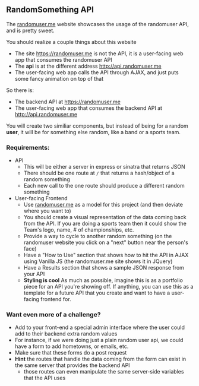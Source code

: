 ## RandomSomething API
The [randomuser.me](https://randomuser.me) website showcases the usage of the randomuser API, and is pretty sweet.

You should realize a couple things about this website
* The site https://randomuser.me is not the API, it is a user-facing web app that consumes the randomuser API
* The **api** is at the different address http://api.randomuser.me
* The user-facing web app calls the API through AJAX, and just puts some fancy animation on top of that

So there is:
* The backend API at https://randomuser.me
* The user-facing web app that consumes the backend API at http://api.randomuser.me

You will create two similiar components, but instead of being for a random **user**, it will be for something else random, like a band or a sports team.

### Requirements:
* API
  * This will be either a server in express or sinatra that returns JSON
  * There should be one route at `/` that returns a hash/object of a random something
  * Each new call to the one route should produce a different random something
* User-facing Frontend
  * Use [randomuser.me](https://randomuser.me) as a model for this project (and then deviate where you want to)
  * You should create a visual representation of the data coming back from the API. If you are doing a sports team then it could show the Team's logo, name, # of championships, etc.
  * Provide a way to cycle to another random something (on the randomuser website you click on a "next" button near the person's face)
  * Have a "How to Use" section that shows how to hit the API in AJAX using Vanilla JS (the randomuser.me site shows it in JQuery)
  * Have a Results section that shows a sample JSON response from your API
  * **Styling is cool** As much as possible, imagine this is as a portfolio piece for an API you're showing off. If anything, you can use this as a template for a future API that you create and want to have a user-facing frontend for.

### Want even more of a challenge?
  * Add to your front-end a special admin interface where the user could add to their backend extra random values
  * For instance, if we were doing just a plain random user api, we could have a form to add hometowns, or emails, etc.
  * Make sure that these forms do a post request
  * **Hint** the routes that handle the data coming from the form can exist in the same server that provides the backend API
    * those routes can even manipulate the same server-side variables that the API uses
